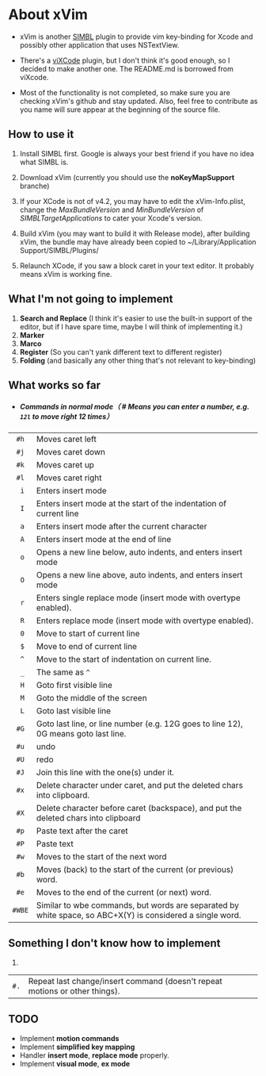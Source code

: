 # About xVim

* xVim is another [SIMBL](http://www.culater.net/software/SIMBL/SIMBL.php) plugin to provide vim key-binding for Xcode and possibly other application that uses NSTextView.

* There's a [viXCode](https://github.com/robertkrimen/viXcode) plugin, but I don't think it's good enough, so I decided to make another one. The README.md is borrowed from viXcode.

* Most of the functionality is not completed, so make sure you are checking xVim's github and stay updated. Also, feel free to contribute as you name will sure appear at the beginning of the source file.

## How to use it

1. Install SIMBL first. Google is always your best friend if you have no idea what SIMBL is.

2. Download xVim (currently you should use the **noKeyMapSupport** branche)

3. If your XCode is not of v4.2, you may have to edit the xVim-Info.plist,
   change the *MaxBundleVersion* and *MinBundleVersion* of *SIMBLTargetApplications* to cater your Xcode's version.

4. Build xVim (you may want to build it with Release mode), after building xVim, the bundle may have already been copied to ~/Library/Application Support/SIMBL/Plugins/

5. Relaunch XCode, if you saw a block caret in your text editor. It probably means xVim is working fine.

## What I'm not going to implement
1. __Search and Replace__ (I think it's easier to use the built-in support of the editor, but if I have spare time, maybe I will think of implementing it.)
1. __Marker__
1. __Marco__
1. __Register__ (So you can't yank different text to different register)
1. __Folding__ (and basically any other thing that's not relevant to key-binding)

## What works so far
* ##### Commands in normal mode（ <span># Means you can enter a number, e.g. <code>12l</code> to move right 12 times</span>）
<table>
<col align="center" />
<col align="left" />
<thead>
</thead>
<tbody>
<tr>
	<td align="center"><code>#h</code></td>
	<td align="left">Moves caret left</td>
</tr>
<tr>
	<td align="center"><code>#j</code></td>
	<td align="left">Moves caret down</td>
</tr>

<tr>
	<td align="center"><code>#k</code></td>
	<td align="left">Moves caret up</td>
</tr>
<tr>
	<td align="center"><code>#l</code></td>
	<td align="left">Moves caret right</td>
</tr>

<tr>
	<td align="center"><code>&nbsp;i</code></td>
	<td align="left">Enters insert mode</td>
</tr>
<tr>
	<td align="center"><code>&nbsp;I</code></td>
	<td align="left">Enters insert mode at the start of the indentation of current line</td>
</tr>

<tr>
	<td align="center"><code>&nbsp;a</code></td>
	<td align="left">Enters insert mode after the current character</td>
</tr>
<tr>
	<td align="center"><code>&nbsp;A</code></td>
	<td align="left">Enters insert mode at the end of line</td>
</tr>

<tr>
	<td align="center"><code>&nbsp;o</code></td>
	<td align="left">Opens a new line below, auto indents, and enters insert mode</td>
</tr>
<tr>
	<td align="center"><code>&nbsp;O</code></td>
	<td align="left">Opens a new line above, auto indents, and enters insert mode</td>
</tr>

<tr>
	<td align="center"><code>&nbsp;r</code></td>
	<td align="left">Enters single replace mode (insert mode with overtype enabled).</td>
</tr>
<tr>
	<td align="center"><code>&nbsp;R</code></td>
	<td align="left">Enters replace mode (insert mode with overtype enabled).</td>
</tr>

<tr>
	<td align="center"><code>&nbsp;0</code></td>
	<td align="left">Move to start of current line</td>
</tr>
<tr>
	<td align="center"><code>&nbsp;$</code></td>
	<td align="left">Move to end of current line</td>
</tr>
<tr>
	<td align="center"><code>&nbsp;^</code></td>
	<td align="left">Move to the start of indentation on current line.</td>
</tr>
<tr>
	<td align="center"><code>&nbsp;_</code></td>
	<td align="left">The same as <code>^</code></td>
</tr>

<tr>
	<td align="center"><code>&nbsp;H</code></td>
	<td align="left">Goto first visible line</td>
</tr>
<tr>
	<td align="center"><code>&nbsp;M</code></td>
	<td align="left">Goto the middle of the screen</td>
</tr>
<tr>
	<td align="center"><code>&nbsp;L</code></td>
	<td align="left">Goto last visible line</td>
</tr>
<tr>
	<td align="center"><code>#G</code></td>
	<td align="left">Goto last line, or line number (e.g. 12G goes to line 12), 0G means goto last line.</td>
</tr>

<tr>
	<td align="center"><code>#u</code></td>
	<td align="left">undo</td>
</tr>
<tr>
	<td align="center"><code>#U</code></td>
	<td align="left">redo</td>
</tr>

<tr>
	<td align="center"><code>#J</code></td>
	<td align="left">Join this line with the one(s) under it.</td>
</tr>

<tr>
	<td align="center"><code>#x</code></td>
	<td align="left">Delete character under caret, and put the deleted chars into clipboard.</td>
</tr>
<tr>
	<td align="center"><code>#X</code></td>
	<td align="left">Delete character before caret (backspace), and put the deleted chars into clipboard</td>
</tr>

<tr>
	<td align="center"><code>#p</code></td>
	<td align="left">Paste text after the caret</td>
</tr>
<tr>
	<td align="center"><code>#P</code></td>
	<td align="left">Paste text</td>
</tr>

<tr>
	<td align="center"><code>#w</code></td>
	<td align="left">Moves to the start of the next word</td>
</tr>
<tr>
	<td align="center"><code>#b</code></td>
	<td align="left">Moves (back) to the start of the current (or previous) word.</td>
</tr>
<tr>
	<td align="center"><code>#e</code></td>
	<td align="left">Moves to the end of the current (or next) word.</td>
</tr>
<tr>
	<td align="center"><code>#WBE</code></td>
	<td align="left">Similar to wbe commands, but words are separated by white space, so ABC+X(Y) is considered a single word.</td>
</tr>

</tbody>
</table>

## Something I don't know how to implement
1. <tbody>
<table>
<tr>
	<td align="center"><code>#.</code></td>
	<td align="left">Repeat last change/insert command (doesn't repeat motions or other things).
</td>
</tr>
</tbody>
</table>

## TODO
* Implement __motion commands__
* Implement __simplified key mapping__
* Handler __insert mode__, __replace mode__ properly.
* Implement __visual mode__, __ex mode__
